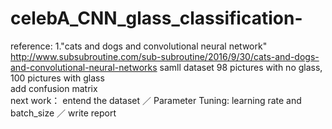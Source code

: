 # celebA_CNN_glass_classification-

reference:
1."cats and dogs and convolutional neural network" http://www.subsubroutine.com/sub-subroutine/2016/9/30/cats-and-dogs-and-convolutional-neural-networks
samll dataset 98 pictures with no glass, 100 pictures with glass
<br>
add confusion matrix
<br>
next work：
entend the dataset ／
Parameter Tuning: learning rate and batch_size ／
write report
<br/>

